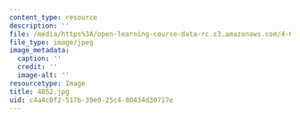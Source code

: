 ```yaml
---
content_type: resource
description: ''
file: /media/https%3A/open-learning-course-data-rc.s3.amazonaws.com/4-614-religious-architecture-and-islamic-cultures-fall-2002/c4a4c0f2517b39e025c480434d30717e_4052.jpg
file_type: image/jpeg
image_metadata:
  caption: ''
  credit: ''
  image-alt: ''
resourcetype: Image
title: 4052.jpg
uid: c4a4c0f2-517b-39e0-25c4-80434d30717e
---
```

